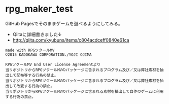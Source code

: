 # rpg_maker_test
GitHub Pagesでそのままゲームを遊べるようにしてみる。

* Qiitaに詳細書きました↓
 * http://qiita.com/kyubuns/items/c804acdceff0840e61ca

```
made with RPGツクールMV
©2015 KADOKAWA CORPORATION./YOJI OJIMA

RPGツクールMV End User License Agreementより
当リポジトリからRPGツクールMVのパッケージに含まれるプログラム及び／又は弊社素材を抽出して配布等する行為の禁止。
当リポジトリからRPGツクールMVのパッケージに含まれるプログラム及び／又は弊社素材を抽出して改変する行為の禁止。
当リポジトリからRPGツクールMVのパッケージに含まれる素材を抽出して自作のゲームに利用する行為の禁止。
```

